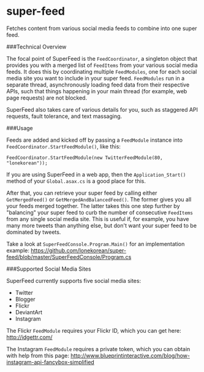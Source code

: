 super-feed
==========

Fetches content from various social media feeds to combine into one super feed.

###Technical Overview

The focal point of SuperFeed is the `FeedCoordinator`, a singleton object that provides you with a merged list of `FeedItems` from your various social media feeds. It does this by coordinating multiple `FeedModules`, one for each social media site you want to include in your super feed. `FeedModules` run in a separate thread, asynchronously loading feed data from their respective APIs, such that things happening in your main thread (for example, web page requests) are not blocked.

SuperFeed also takes care of various details for you, such as staggered API requests, fault tolerance, and text massaging.

###Usage

Feeds are added and kicked off by passing a `FeedModule` instance into `FeedCoordinator.StartFeedModule()`, like this:

    FeedCoordinator.StartFeedModule(new TwitterFeedModule(80, "lonekorean"));

If you are using SuperFeed in a web app, then the `Application_Start()` method of your `Global.asax.cs` is a good place for this.

After that, you can retrieve your super feed by calling either `GetMergedFeed()` or `GetMergedAndBalancedFeed()`. The former gives you all your feeds merged together. The latter takes this one step further by "balancing" your super feed to curb the number of consecutive `FeedItems` from any single social media site. This is useful if, for example, you have many more tweets than anything else, but don't want your super feed to be dominated by tweets.

Take a look at `SuperFeedConsole.Program.Main()` for an implementation example: https://github.com/lonekorean/super-feed/blob/master/SuperFeedConsole/Program.cs

###Supported Social Media Sites

SuperFeed currently supports five social media sites:

- Twitter
- Blogger
- Flickr
- DeviantArt
- Instagram

The Flickr `FeedModule` requires your Flickr ID, which you can get here: http://idgettr.com/

The Instagram `FeedModule` requires a private token, which you can obtain with help from this page: http://www.blueprintinteractive.com/blog/how-instagram-api-fancybox-simplified

